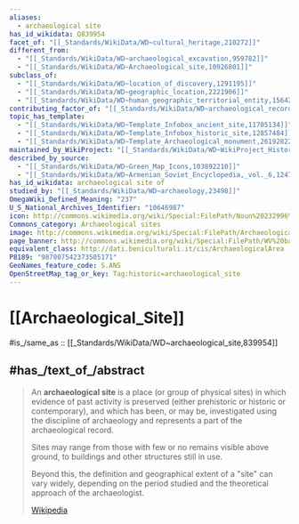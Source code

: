 ```yaml
---
aliases:
  - archaeological site
has_id_wikidata: Q839954
facet_of: "[[_Standards/WikiData/WD~cultural_heritage,210272]]"
different_from:
  - "[[_Standards/WikiData/WD~archaeological_excavation,959782]]"
  - "[[_Standards/WikiData/WD~Archaeological_site,10926801]]"
subclass_of:
  - "[[_Standards/WikiData/WD~location_of_discovery,1291195]]"
  - "[[_Standards/WikiData/WD~geographic_location,2221906]]"
  - "[[_Standards/WikiData/WD~human_geographic_territorial_entity,15642541]]"
contributing_factor_of: "[[_Standards/WikiData/WD~archaeological_record,2686349]]"
topic_has_template:
  - "[[_Standards/WikiData/WD~Template_Infobox_ancient_site,11705134]]"
  - "[[_Standards/WikiData/WD~Template_Infobox_historic_site,12857484]]"
  - "[[_Standards/WikiData/WD~Template_Archaeological_monument,26192822]]"
maintained_by_WikiProject: "[[_Standards/WikiData/WD~WikiProject_Historical_Place,60003595]]"
described_by_source:
  - "[[_Standards/WikiData/WD~Green_Map_Icons,103892210]]"
  - "[[_Standards/WikiData/WD~Armenian_Soviet_Encyclopedia,_vol._6,124737633]]"
has_id_wikidata: archaeological site of
studied_by: "[[_Standards/WikiData/WD~archaeology,23498]]"
OmegaWiki_Defined_Meaning: "237"
U_S_National_Archives_Identifier: "10646987"
icon: http://commons.wikimedia.org/wiki/Special:FilePath/Noun%20232996%20cc%20Castle.svg
Commons_category: Archaeological sites
image: http://commons.wikimedia.org/wiki/Special:FilePath/Archaeological%20Site%20of%20Leptis%20Magna-108958.jpg
page_banner: http://commons.wikimedia.org/wiki/Special:FilePath/WV%20banner%20Archaeological%20sites%20Machu%20Picchu.jpg
equivalent_class: http://dati.beniculturali.it/cis/ArchaeologicalArea
P8189: "987007542373505171"
GeoNames_feature_code: S.ANS
OpenStreetMap_tag_or_key: Tag:historic=archaeological_site
---
```


# [[Archaeological_Site]] 

#is_/same_as :: [[_Standards/WikiData/WD~archaeological_site,839954]] 

## #has_/text_of_/abstract 

> An **archaeological site** is a place (or group of physical sites) 
> in which evidence of past activity is preserved (either prehistoric or historic or contemporary), 
> and which has been, or may be, investigated using the discipline of archaeology 
> and represents a part of the archaeological record. 
> 
> Sites may range from those with few or no remains visible above ground, to buildings and other structures still in use.
>
> Beyond this, the definition and geographical extent of a "site" can vary widely, 
> depending on the period studied and the theoretical approach of the archaeologist.
>
> [Wikipedia](https://en.wikipedia.org/wiki/Archaeological%20site) 

